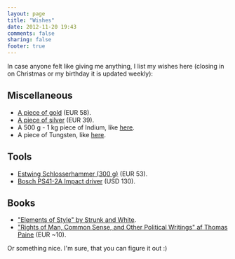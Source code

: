 ```yaml
---
layout: page
title: "Wishes"
date: 2012-11-20 19:43
comments: false
sharing: false
footer: true
---
```


In case anyone felt like giving me anything, I list my wishes here (closing in on Christmas or my birthday it is updated weekly):

Miscellaneous
-------------

- [A piece of gold](https://www.amazon.de/Goldbarren-1g-Feingold-Pr%C3%A4gefrisch-zertifiziert/dp/B013LQF75W/ref=pd_sim_sbs_201_2?ie=UTF8&psc=1&refRID=WHS8V7Q8C9NWD4A3H4DY) (EUR 58).
- [A piece of silver](https://www.amazon.de/Sunshine-Minting-Silver-Silberbarren-Barren/dp/B00B4XDOMS/ref=aag_m_pw_dp?ie=UTF8&m=A1BIUYPGI5EN8M) (EUR 39).
- A 500 g - 1 kg piece of Indium, like [here](http://www.ebay.com/itm/Indium-Metal-Ingot-1000g-99-99-min-pure/262831382092?_trksid=p2047675.c100005.m1851&_trkparms=aid%3D222007%26algo%3DSIC.MBE%26ao%3D2%26asc%3D20131003132420%26meid%3Db3844c3b3b554a829f450fa4c5a48d02%26pid%3D100005%26rk%3D1%26rkt%3D6%26sd%3D262792784247).
- A piece of Tungsten, like [here](http://www.ebay.com/itm/Tungsten-1-Cube-Block-Weight-/302193147376?hash=item465c1d7df0:g:zWUAAOSw44BYddsV).

Tools
-----

- [Estwing Schlosserhammer (300 g)](http://www.amazon.de/Estwing-Estwing%C2%AE-Schlosserhammer/dp/B0013NCMGS/ref=sr_1_1?s=digital-text&ie=UTF8&qid=1460365060&sr=8-1&keywords=Estwing+Schlosserhammer) (EUR 53).
- [Bosch PS41-2A Impact driver](http://www.amazon.com/Bosch-PS41-2A-12-Volt-Lithium-Ion-Batteries/dp/B003LST02W/ref=sr_1_37?ie=UTF8&qid=1458051550&sr=8-37&keywords=cordless+impact+drivers) (USD 130).

<!--
Computer
--------
-->
<!--
* [A Microsoft Kinect](http://www.google.com/products/catalog?q=buy+kinect&hl=en&prmd=ivsun&resnum=1&biw=1280&bih=703&um=1&ie=UTF-8&cid=6853633111128295882&ei=ud8ITYeRK8aXOrzZlbEE&sa=X&oi=product_catalog_result&ct=result&resnum=1&ved=0CEsQ8wIwAA#) that is only the Kinect, no Xbox please (DKK 1199).

DVDs
----
-->

Books
-----

<!-- - ["Writing Analytically" by Rosenwasser and Stephen](http://www.amazon.co.uk/Writing-Analytically-David-Rosenwasser/dp/1285436504/ref=sr_1_1?s=digital-text&ie=UTF8&qid=1449658310&sr=8-1&keywords=Writing+analytically) -->
<!-- - ["In search of Hannibal"](https://in-search-of-hannibal-a-graphic-novel.backerkit.com/hosted_preorders) by Lloyd and Steininger. Pre-Order with delivery December 2017. (EUR 25). -->
- ["Elements of Style" by Strunk and White](http://www.amazon.de/Elements-Style-E-B-White/dp/020530902X/ref=sr_1_1?s=books-intl-de&ie=UTF8&qid=1447606073&sr=1-1&keywords=Elements+of+style).
- ["Rights of Man, Common Sense, and Other Political Writings" af Thomas Paine](https://www.amazon.de/Rights-Political-Writings-Classics-Paperback/dp/019953800X/ref=sr_1_1?ie=UTF8&qid=1491821734&sr=8-1&keywords=Thomas+Paine) (EUR ~10).

Or something nice. I'm sure, that you can figure it out :)
